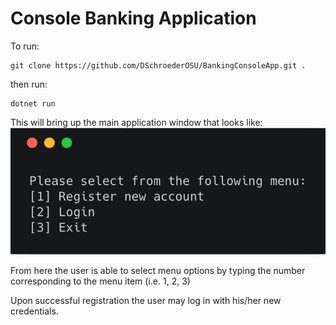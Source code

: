 # Console Banking Application

To run:

```
git clone https://github.com/DSchroederOSU/BankingConsoleApp.git .
```
then run:

```
dotnet run
```

This will bring up the main application window that looks like:
![alt text](https://github.com/DSchroederOSU/BankingConsoleApp/blob/master/assets/menu.png)


From here the user is able to select menu options by typing the number corresponding to the menu item (i.e. 1, 2, 3)

Upon successful registration the user may log in with his/her new credentials.